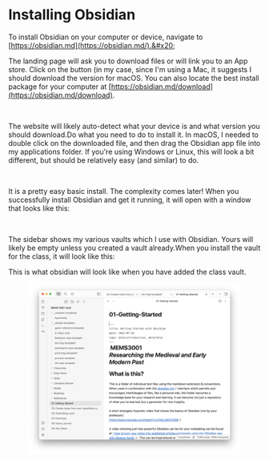 # Installing Obsidian

To install Obsidian on your computer or device, navigate to [https://obsidian.md](https://obsidian.md/).&#x20;

The landing page will ask you to download files or will link you to an App store. Click on the button (in my case, since I'm using a Mac, it suggests I should download the version for macOS. You can also locate the best install package for your computer at [https://obsidian.md/download](https://obsidian.md/download).

<figure><img src="https://53587841-files.gitbook.io/~/files/v0/b/gitbook-x-prod.appspot.com/o/spaces%2FCxELZwjM9jcN4frX8gVk%2Fuploads%2FFmE8iCmzt9mwLA2hqfb4%2FScreen%20Shot%202022-07-17%20at%2010.30.33%20AM.png?alt=media&#x26;token=234aac21-ec7e-4f87-bc6d-9c567f56139e" alt=""><figcaption></figcaption></figure>

The website will likely auto-detect what your device is and what version you should download.Do what you need to do to install it. In macOS, I needed to double click on the downloaded file, and then drag the Obsidian app file into my applications folder. If you're using Windows or Linux, this will look a bit different, but should be relatively easy (and similar) to do.

<figure><img src="https://53587841-files.gitbook.io/~/files/v0/b/gitbook-x-prod.appspot.com/o/spaces%2FCxELZwjM9jcN4frX8gVk%2Fuploads%2FcJKu5mMHdHDeDlfMlPft%2FScreen%20Shot%202022-07-17%20at%2011.01.18%20AM.png?alt=media&#x26;token=b3d155ba-ce50-4939-9bf5-34c73a4e5d75" alt=""><figcaption></figcaption></figure>

It is a pretty easy basic install. The complexity comes later! ​When you successfully install Obsidian and get it running, it will open with a window that looks like this:

<figure><img src="https://53587841-files.gitbook.io/~/files/v0/b/gitbook-x-prod.appspot.com/o/spaces%2FCxELZwjM9jcN4frX8gVk%2Fuploads%2FuCRMGys8BrHtRP1LYgAv%2FScreen%20Shot%202022-09-13%20at%202.03.42%20PM.png?alt=media&#x26;token=3f707202-f710-40aa-8499-b516e798f8b1" alt=""><figcaption></figcaption></figure>

The sidebar shows my various vaults which I use with Obsidian. Yours will likely be empty unless you created a vault already.When you install the vault for the class, it will look like this:

This is what obsidian will look like when you have added the class vault.

<figure><img src="../../../.gitbook/assets/Screen Shot 2022-10-24 at 4.17.50 PM.png" alt=""><figcaption></figcaption></figure>
